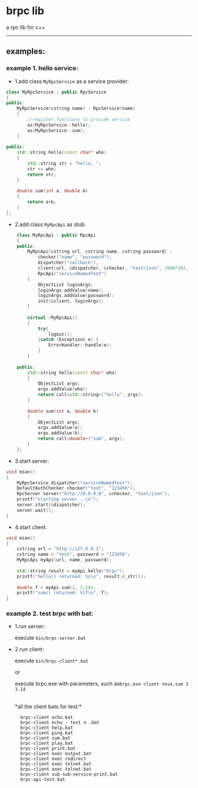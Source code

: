 brpc lib
=====
a rpc lib for c++

---

## examples:

### example 1. hello service:

* 1.add class `MyRpcService` as a service provider:
```c++
class MyRpcService : public RpcService
{
public:
	MyRpcService(cstring name) : RpcService(name)
	{
		//register functions to provide service
		as(MyRpcService::hello);
		as(MyRpcService::sum);
	}
	
public:
	std::string hello(const char* who)
	{
		std::string str = "hello, ";
		str += who;
		return str;
	}
	
	double sum(int a, double b)
	{
		return a+b;
	}
};
```

* 2.add class `MyRpcApi` as stub:
```c++
	class MyRpcApi : public RpcApi
	{
	public:
		MyRpcApi(cstring url, cstring name, cstring password) : 
			checker("name", "password"),
			dispatcher("callback"),
			client(url, &dispatcher, &checker, "text/json", 1000*10),
			RpcApi("serviceName4Test")
		{
			ObjectList loginArgs;
			loginArgs.addValue(name);
			loginArgs.addValue(password);
			init(&client, loginArgs);
		}
		
		virtual ~MyRpcApi()
		{
			try{
				logout();
			}catch (Exception& e) {
				ErrorHandler::handle(e);
			}
		}
		
	public:
		std::string hello(const char* who)
		{
			ObjectList args;
			args.addValue(who);
			return call<std::string>("hello", args);
		}
		
		double sum(int a, double b)
		{
			ObjectList args;
			args.addValue(a);
			args.addValue(b);
			return call<double>("sum", args);
		}
	};
```

* 3.start server:
```c++
void mian()
{
	MyRpcService dispatcher("serviceName4Test");
	DefaultAuthChecker checker("test", "123456");
	RpcServer server("http://0.0.0.0", &checker, "text/json");
	printf("starting server...\n");
	server.start(&dispatcher);
	server.wait();
}
```

* 4.start client:
```c++
void mian()
{
	cstring url = "http://127.0.0.1";
	cstring name = "test", password = "123456";
	MyRpcApi myApi(url, name, password);
	
	std::string result = myApi.hello("brpc");
	printf("hello() returned: %s\n", result.c_str());
	
	double f = myApi.sum(2, 3.14);
	printf("sum() returned: %lf\n", f);
}
```

### example 2. test brpc with bat:

* 1.run server:

    execute `bin/brpc-server.bat`

* 2.run client:

    execute `bin/brpc-client*.bat`
	
	or
	
	execute brpc.exe with parameters, such as`brpc.exe client nova.sum 3 3.14`
	
	<br/>
	*all the client bats for test:*

		brpc-client echo.bat
		brpc-client echo - test n .bat
		brpc-client help.bat
		brpc-client ping.bat
		brpc-client sum.bat
		brpc-client play.bat
		brpc-client print.bat
		brpc-client exec output.bat
		brpc-client exec redirect
		brpc-client exec telnet.bat
		brpc-client exec telnet.bat
		brpc-client sub-sub-service-print.bat
		brpc-api-test.bat

